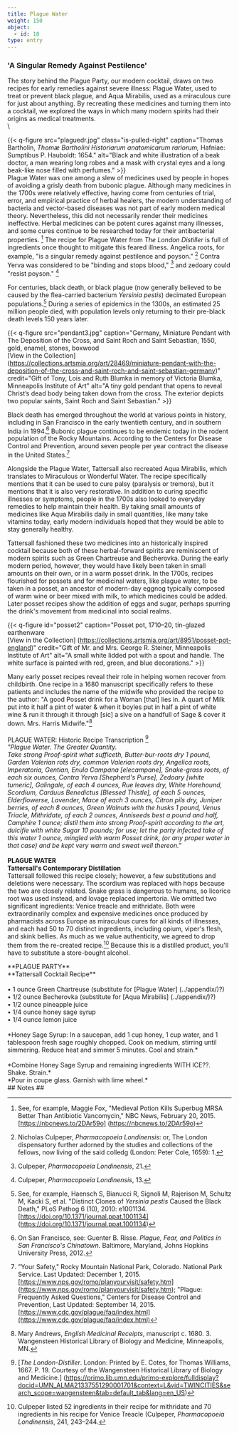 ```yaml
---
title: Plague Water
weight: 150
object:
  - id: 18
type: entry
---
```



### 'A Singular Remedy Against Pestilence' ###

The story behind the Plague Party, our modern cocktail, draws on two recipes for early remedies against severe illness: Plague Water, used to treat or prevent black plague, and Aqua Mirabilis, used as a miraculous cure for just about anything. By recreating these medicines and turning them into a cocktail, we explored the ways in which many modern spirits had their origins as medical treatments.\
\

{{< q-figure src="plaguedr.jpg"  class="is-pulled-right" caption="Thomas Bartholin, *Thomæ Bartholini Historiarum anatomicarum rariorum,* Hafniae: Sumptibus P. Hauboldt: 1654." alt="Black and white illustration of a beak doctor, a man wearing long robes and a mask with crystal eyes and a long beak-like nose filled with perfumes."  >}}
<br>
Plague Water was one among a slew of medicines used by people in hopes of avoiding a grisly death from bubonic plague. Although many medicines in the 1700s were relatively effective, having come from centuries of trial, error, and empirical practice of herbal healers, the modern understanding of bacteria and vector-based diseases was not part of early modern medical theory. Nevertheless, this did not necessarily render their medicines ineffective. Herbal medicines can be potent cures against many illnesses, and some cures continue to be researched today for their antibacterial properties. [^2] The recipe for Plague Water from *The London Distiller* is full of ingredients once thought to mitigate this feared illness. Angelica roots, for example, "is a singular remedy against pestilence and poyson." [^3] Contra Yerva was considered to be "binding and stops blood," [^4] and zedoary could "resist poyson." [^5]

For centuries, black death, or black plague (now generally believed to be caused by the flea-carried bacterium *Yersinia pestis*) decimated European populations.[^6] During a series of epidemics in the 1300s, an estimated 25 million people died, with population levels only returning to their pre-black death levels 150 years later.

{{< q-figure src="pendant3.jpg"  caption="Germany, Miniature Pendant with The Deposition of the Cross, and Saint Roch and Saint Sebastian, 1550, gold, enamel, stones, boxwood<br>[View in the Collection] (https://collections.artsmia.org/art/28469/miniature-pendant-with-the-deposition-of-the-cross-and-saint-roch-and-saint-sebastian-germany)" credit="Gift of Tony, Lois and Ruth Blumka in memory of Victoria Blumka, Minneapolis Institute of Art" alt="A tiny gold pendant that opens to reveal Christ’s dead body being taken down from the cross. The exterior depicts two popular saints, Saint Roch and Saint Sebastian."  >}}

Black death has emerged throughout the world at various points in history, including in San Francisco in the early twentieth century, and in southern India in 1994.[^7] Bubonic plague continues to be endemic today in the rodent population of the Rocky Mountains. According to the Centers for Disease Control and Prevention, around seven people per year contract the disease in the United States.[^8]

Alongside the Plague Water, Tattersall also recreated Aqua Mirabilis, which translates to Miraculous or Wonderful Water. The recipe specifically mentions that it can be used to cure palsy (paralysis or tremors), but it mentions that it is also very restorative. In addition to curing specific illnesses or symptoms, people in the 1700s also looked to everyday remedies to help maintain their health. By taking small amounts of medicines like Aqua Mirabilis daily in small quantities, like many take vitamins today, early modern individuals hoped that they would be able to stay generally healthy.

Tattersall fashioned these two medicines into an historically inspired cocktail because both of these herbal-forward spirits are reminiscent of modern spirits such as Green Chartreuse and Becherovka. During the early modern period, however, they would have likely been taken in small amounts on their own, or in a warm posset drink. In the 1700s, recipes flourished for possets and for medicinal waters, like plague water, to be taken in a posset, an ancestor of modern-day eggnog typically composed of warm wine or beer mixed with milk, to which medicines could be added. Later posset recipes show the addition of eggs and sugar, perhaps spurring the drink's movement from medicinal into social realms.

{{< q-figure id="posset2"  caption="Posset pot, 1710–20, tin-glazed earthenware<br>[View in the Collection] (https://collections.artsmia.org/art/8951/posset-pot-england)" credit="Gift of Mr. and Mrs. George R. Steiner, Minneapolis Institute of Art" alt="A small white lidded pot with a spout and handle. The white surface is painted with red, green, and blue decorations." >}}

Many early posset recipes reveal their role in helping women recover from childbirth. One recipe in a 1680 manuscript specifically refers to these patients and includes the name of the midwife who provided the recipe to the author: "A good Posset drink for a Woman \[that\] lies in. A quart of Milk put into it half a pint of water & when it boyles put in half a pint of white wine & run it through it through \[sic\] a sive on a handfull of Sage & cover it down. Mrs. Harris Midwife."[^9]
<br>
<br>
<span class="gray-text">
PLAGUE WATER: Historic Recipe Transcription [^10]
<br>
*"Plague Water. The Greater Quantity.
<br>
Take strong Proof-spirit what sufficeth, Butter-bur-roots dry 1 pound, Garden Valerian rots dry, common Valerian roots dry, Angelica roots, Imperatoria, Gentian, Enula Campana \[elecampane\], Snake-grass roots, of each six ounces, Contra Yerva \[Shepherd's Purse\], Zedoary \[white tumeric\], Galingale, of each 4 ounces, Rue leaves dry, White Horehound, Scordium, Carduus Benedictus \[Blessed Thistle\], of each 5 ounces, Elderflowerse, Lavender, Mace of each 3 ounces, Citron pils dry, Juniper berries, of each 8 ounces, Green Walnuts with the husks 1 pound, Venus Triacle, Mithridate, of each 2 ounces, Anniseeds best a pound and half, Camphire 1 ounce; distil them into strong Proof-spirit according to the art, dulcifie with white Sugar 10 pounds; for use; let the party infected take of this water 1 ounce, mingled with warm Posset drink, (or any proper water in that case) and be kept very warm and sweat well thereon."*
</span>
<br>
<br>
**PLAGUE WATER
<br>
Tattersall's Contemporary Distillation**
<br>
Tattersall followed this recipe closely; however, a few substitutions and deletions were necessary. The scordium was replaced with hops because the two are closely related. Snake grass is dangerous to humans, so licorice root was used instead, and lovage replaced impertoria. We omitted two significant ingredients: Venice treacle and mithridate. Both were extraordinarily complex and expensive medicines once produced by pharmacists across Europe as miraculous cures for all kinds of illnesses, and each had 50 to 70 distinct ingredients, including opium, viper's flesh, and skink bellies. As much as we value authenticity, we agreed to drop them from the re-created recipe.[^11] Because this is a distilled product, you'll have to substitute a store-bought alcohol.

<div class="boxed">
**PLAGUE PARTY**
<br>
**Tattersall Cocktail Recipe**
<br>
<br>
• 1 ounce Green Chartreuse (substitute for [Plague Water] (../appendix/)?)
<br>
• 1/2 ounce Becherovka (substitute for [Aqua Mirabilis] (../appendix/)?)
<br>
• 1/2 ounce pineapple juice
<br>
• 1/4 ounce honey sage syrup
<br>
• 1/4 ounce lemon juice
<br>
<br>
*Honey Sage Syrup: In a saucepan, add 1 cup honey, 1 cup water, and 1 tablespoon fresh sage roughly chopped. Cook on medium, stirring until simmering. Reduce heat and simmer 5 minutes. Cool and strain.*
<br>
<br>
*Combine Honey Sage Syrup and remaining ingredients WITH ICE??. Shake. Strain.*
<br>
*Pour in coupe glass. Garnish with lime wheel.*

</div>
## Notes ##

[^2]: See, for example, Maggie Fox, "Medieval Potion Kills Superbug MRSA Better Than Antibiotic Vancomycin," NBC News, February 20, 2015. [https://nbcnews.to/2DAr59o] (https://nbcnews.to/2DAr59o)

[^3]: Nicholas Culpeper, *Pharmacopoeia Londinensis*: or, The London dispensatory further adorned by the studies and collections of the fellows, now living of the said colledg (London: Peter Cole, 1659): 1.

[^4]: Culpeper, *Pharmacopoeia Londinensis*, 21.

[^5]: Culpeper, *Pharmacopoeia Londinensis*, 13.

[^6]: See, for example, Haensch S, Bianucci R, Signoli M, Rajerison M, Schultz M, Kacki S, et al. "Distinct Clones of *Yersinia pestis* Caused the Black Death," PLoS Pathog 6 (10), 2010: e1001134. [https://doi.org/10.1371/journal.ppat.1001134] (https://doi.org/10.1371/journal.ppat.1001134)

[^7]: On San Francisco, see: Guenter B. Risse. *Plague, Fear, and Politics in San Francisco's Chinatown*. Baltimore, Maryland, Johns Hopkins University Press, 2012.

[^8]: "Your Safety," Rocky Mountain National Park, Colorado. National Park Service. Last Updated: December 1, 2015. [https://www.nps.gov/romo/planyourvisit/safety.htm] (https://www.nps.gov/romo/planyourvisit/safety.htm); "Plague: Frequently Asked Questions," Centers for Disease Control and Prevention, Last Updated: September 14, 2015. [https://www.cdc.gov/plague/faq/index.html](https://www.cdc.gov/plague/faq/index.html)

[^9]: Mary Andrews, *English Medicinal Receipts*, manuscript c. 1680. 3. Wangensteen Historical Library of Biology and Medicine, Minneapolis, MN.

[^10]: [*The London-Distiller*. London: Printed by E. Cotes, for Thomas Williams, 1667. P. 19. Courtesy of the Wangensteen Historical Library of Biology and Medicine.] (https://primo.lib.umn.edu/primo-explore/fulldisplay?docid=UMN_ALMA21337551290001701&context=L&vid=TWINCITIES&search_scope=wangensteen&tab=default_tab&lang=en_US)

[^11]: Culpeper listed 52 ingredients in their recipe for mithridate and 70 ingredients in his recipe for Venice Treacle (Culpeper, *Pharmacopoeia Londinensis*, 241, 243–244.
